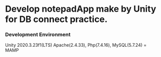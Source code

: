 # Develop notepadApp make by Unity for DB connect practice.


### <b>Development Environment</b>

Unity 2020.3.23f1(LTS) 
Apache(2.4.33), Php(7.4.16), MySQL(5.7.24) = MAMP
